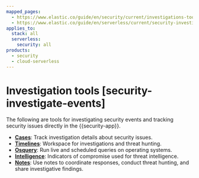 ```yaml
---
mapped_pages:
  - https://www.elastic.co/guide/en/security/current/investigations-tools.html
  - https://www.elastic.co/guide/en/serverless/current/security-investigate-events.html
applies_to:
  stack: all
  serverless:
    security: all
products:
  - security
  - cloud-serverless
---
```


# Investigation tools [security-investigate-events]

The following are tools for investigating security events and tracking security issues directly in the {{security-app}}.

* [**Cases**](investigate/cases.md): Track investigation details about security issues.
* [**Timelines**](investigate/timeline.md): Workspace for investigations and threat hunting.
* [**Osquery**](investigate/osquery.md): Run live and scheduled queries on operating systems.
* [**Intelligence**](../../troubleshoot/security/indicators-of-compromise.md): Indicators of compromise used for threat intelligence.
* [**Notes**](investigate/notes.md): Use notes to coordinate responses, conduct threat hunting, and share investigative findings.
